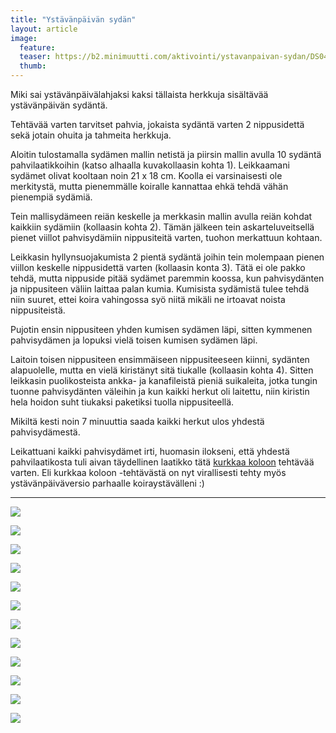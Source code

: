```yaml
---
title: "Ystävänpäivän sydän"
layout: article
image:
  feature:
  teaser: https://b2.minimuutti.com/aktivointi/ystavanpaivan-sydan/DS04759-245px.jpg
  thumb:
---
```


Miki sai ystävänpäivälahjaksi kaksi tällaista herkkuja sisältävää ystävänpäivän sydäntä.

Tehtävää varten tarvitset pahvia, jokaista sydäntä varten 2 nippusidettä sekä jotain ohuita ja tahmeita herkkuja.

Aloitin tulostamalla sydämen mallin netistä ja piirsin mallin avulla 10 sydäntä pahvilaatikkoihin (katso alhaalla kuvakollaasin kohta 1). Leikkaamani sydämet olivat kooltaan noin 21 x 18 cm. Koolla ei varsinaisesti ole merkitystä, mutta pienemmälle koiralle kannattaa ehkä tehdä vähän pienempiä sydämiä.

Tein mallisydämeen reiän keskelle ja merkkasin mallin avulla reiän kohdat kaikkiin sydämiin (kollaasin kohta 2). Tämän jälkeen tein askarteluveitsellä pienet viillot pahvisydämiin nippusiteitä varten, tuohon merkattuun kohtaan.

Leikkasin hyllynsuojakumista 2 pientä sydäntä joihin tein molempaan pienen viillon keskelle nippusidettä varten (kollaasin konta 3). Tätä ei ole pakko tehdä, mutta nippuside pitää sydämet paremmin koossa, kun pahvisydänten ja nippusiteen väliin laittaa palan kumia. Kumisista sydämistä tulee tehdä niin suuret, ettei koira vahingossa syö niitä mikäli ne irtoavat noista nippusiteistä.

Pujotin ensin nippusiteen yhden kumisen sydämen läpi, sitten kymmenen pahvisydämen ja lopuksi vielä toisen kumisen sydämen läpi.

Laitoin toisen nippusiteen ensimmäiseen nippusiteeseen kiinni, sydänten alapuolelle, mutta en vielä kiristänyt sitä tiukalle (kollaasin kohta 4). Sitten leikkasin puolikosteista ankka- ja kanafileistä pieniä suikaleita, jotka tungin tuonne pahvisydänten väleihin ja kun kaikki herkut oli laitettu, niin kiristin hela hoidon suht tiukaksi paketiksi tuolla nippusiteellä.

Mikiltä kesti noin 7 minuuttia saada kaikki herkut ulos yhdestä pahvisydämestä.

Leikattuani kaikki pahvisydämet irti, huomasin ilokseni, että yhdestä pahvilaatikosta tuli aivan täydellinen laatikko tätä [kurkkaa koloon](/aktivointi/kurkkaa-koloon/) tehtävää varten. Eli kurkkaa koloon -tehtävästä on nyt virallisesti tehty myös ystävänpäiväversio parhaalle koiraystävälleni :)

---

![](https://b2.minimuutti.com/aktivointi/ystavanpaivan-sydan/DS04772-800px.jpg)

![](https://b2.minimuutti.com/aktivointi/ystavanpaivan-sydan/DS04779-800px.jpg)

![](https://b2.minimuutti.com/aktivointi/ystavanpaivan-sydan/DS04813-800px.jpg)

![](https://b2.minimuutti.com/aktivointi/ystavanpaivan-sydan/DS04904-800px.jpg)

![](https://b2.minimuutti.com/aktivointi/ystavanpaivan-sydan/DS04910-800px.jpg)

![](https://b2.minimuutti.com/aktivointi/ystavanpaivan-sydan/DS05004-800px.jpg)

![](https://b2.minimuutti.com/aktivointi/ystavanpaivan-sydan/DS05109-800px.jpg)

![](https://b2.minimuutti.com/aktivointi/ystavanpaivan-sydan/DS05163-800px.jpg)

![](https://b2.minimuutti.com/aktivointi/ystavanpaivan-sydan/DS05239-800px.jpg)

![](https://b2.minimuutti.com/aktivointi/ystavanpaivan-sydan/sydankollaasi-800px.jpg)

![](https://b2.minimuutti.com/aktivointi/ystavanpaivan-sydan/DS04759-800px.jpg)

![](https://b2.minimuutti.com/aktivointi/kurkkaa-koloon/DS04011-800px.jpg)
